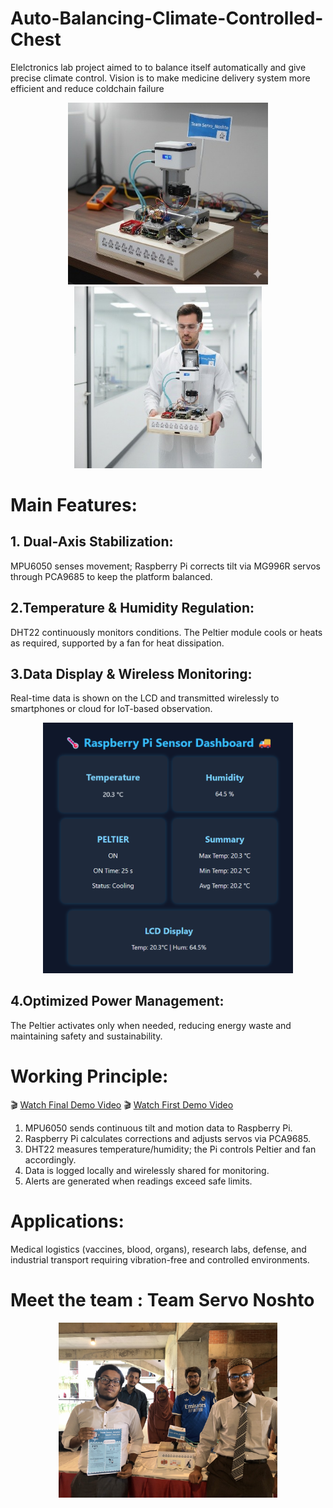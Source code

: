 # Auto-Balancing-Climate-Controlled-Chest
Elelctronics lab project aimed to to balance itself automatically and give precise climate control. Vision is to make medicine delivery system more efficient and reduce coldchain failure


<p align="center">
  <img src="./Picture1.jpg" alt="Image 1" width="320">
  <img src="./Picture2.jpg" alt="Image 1" width="300">
</p>


# Main Features:
## 1. Dual-Axis Stabilization:
MPU6050 senses movement; Raspberry Pi corrects tilt via MG996R servos through PCA9685 to keep the platform balanced.
## 2.Temperature & Humidity Regulation:
DHT22 continuously monitors conditions. The Peltier module cools or heats as required, supported by a fan for heat dissipation.
## 3.Data Display & Wireless Monitoring:
Real-time data is shown on the LCD and transmitted wirelessly to smartphones or cloud for IoT-based observation.
<p align="center">
  <img src="./Web.png" alt="Demo Web" width="400">
</p>

## 4.Optimized Power Management:
The Peltier activates only when needed, reducing energy waste and maintaining safety and sustainability.

# Working Principle:
🎬 [Watch Final Demo Video](https://youtu.be/2Oe_pmBS55Q)
🎬 [Watch First Demo Video](https://youtube.com/shorts/lRZPUXofp_E)

1. MPU6050 sends continuous tilt and motion data to Raspberry Pi.
2. Raspberry Pi calculates corrections and adjusts servos via PCA9685.
3. DHT22 measures temperature/humidity; the Pi controls Peltier and fan accordingly.
4. Data is logged locally and wirelessly shared for monitoring.
5. Alerts are generated when readings exceed safe limits.

# Applications:
Medical logistics (vaccines, blood, organs), research labs, defense, and industrial transport requiring vibration-free and controlled environments.

# Meet the team : Team Servo Noshto
<p align="center">
  <img src="./Team ServoNoshto.jpg" alt="Demo Web" width="350">
</p>

